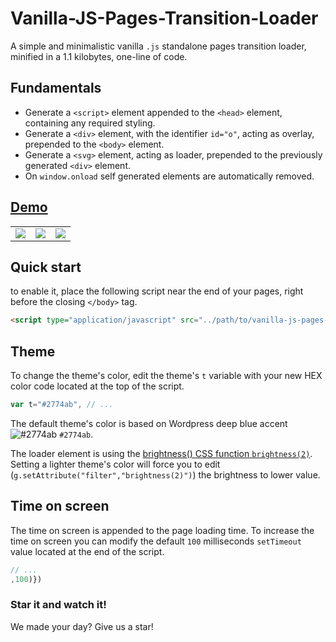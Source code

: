 # Vanilla-JS-Pages-Transition-Loader

A simple and minimalistic vanilla `.js` standalone pages transition loader, minified in a 1.1 kilobytes, one-line of code.

## Fundamentals

- Generate a `<script>` element appended to the `<head>` element, containing any required styling.
- Generate a `<div>` element, with the identifier `id="o"`, acting as overlay, prepended to the `<body>` element.
- Generate a `<svg>` element, acting as loader, prepended to the previously generated `<div>` element.
- On `window.onload` self generated elements are automatically removed.

## [Demo](https://codepen.io/amarinediary/full/mdrQvGJ)

||||
|-|-|-|
|<img src="https://i.ibb.co/L68sYxD/Vanilla-js-pages-transitions-loader-ressource-1.gif"></img>|<img src="https://i.ibb.co/ZH4PXWZ/vanilla-js-pages-transitions-loader-ressource-2.gif"></img>|<img src="https://i.ibb.co/J7y9BYy/vanilla-js-pages-transitions-loader-ressource-3.gif"></img>|

## Quick start

to enable it, place the following script near the end of your pages, right before the closing `</body>` tag.

```html
<script type="application/javascript" src="../path/to/vanilla-js-pages-transition-loader.min.js"></script>
```

## Theme

To change the theme's color, edit the theme's ` t ` variable with your new HEX color code located at the top of the script.

```js
var t="#2774ab", // ...
```

The default theme's color is based on Wordpress deep blue accent ![#2774ab](https://via.placeholder.com/15/2774ab/000000?text=+) `#2774ab`.

The loader element is using the [brightness() CSS function `brightness(2)`](https://developer.mozilla.org/en-US/docs/Web/CSS/filter-function/brightness()). Setting a lighter theme's color will force you to edit (`g.setAttribute("filter","brightness(2)")`) the brightness to lower value.

## Time on screen

The time on screen is appended to the page loading time. To increase the time on screen you can modify the default `100` milliseconds `setTimeout` value located at the end of the script.
```js
// ...
,100)})
```

### Star it and watch it! 

We made your day? Give us a star!

